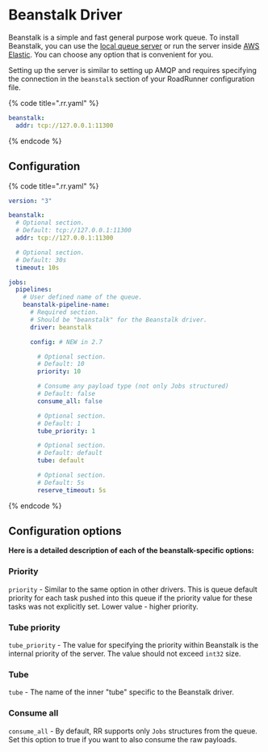 # Beanstalk Driver

Beanstalk is a simple and fast general purpose work queue. To install Beanstalk, you can use
the [local queue server](https://github.com/beanstalkd/beanstalkd) or run the server
inside [AWS Elastic](https://aws.amazon.com/elasticbeanstalk/). You can choose any option that is convenient for you.

Setting up the server is similar to setting up AMQP and requires specifying the connection in the `beanstalk` section of
your RoadRunner configuration file.

{% code title=".rr.yaml" %}

```yaml
beanstalk:
  addr: tcp://127.0.0.1:11300
```

{% endcode %}

## Configuration

{% code title=".rr.yaml" %}

```yaml .rr.yaml
version: "3"

beanstalk:
  # Optional section.
  # Default: tcp://127.0.0.1:11300
  addr: tcp://127.0.0.1:11300

  # Optional section.
  # Default: 30s
  timeout: 10s

jobs:
  pipelines:
    # User defined name of the queue.
    beanstalk-pipeline-name:
      # Required section.
      # Should be "beanstalk" for the Beanstalk driver.
      driver: beanstalk

      config: # NEW in 2.7

        # Optional section.
        # Default: 10
        priority: 10

        # Consume any payload type (not only Jobs structured)
        # Default: false
        consume_all: false

        # Optional section.
        # Default: 1
        tube_priority: 1

        # Optional section.
        # Default: default
        tube: default

        # Optional section.
        # Default: 5s
        reserve_timeout: 5s
```

{% endcode %}

## Configuration options

**Here is a detailed description of each of the beanstalk-specific options:**

### Priority

`priority` - Similar to the same option in other drivers. This is queue default priority for each task pushed into this
queue if the priority value for these tasks was not explicitly set. Lower value - higher priority.

### Tube priority

`tube_priority` - The value for specifying the priority within Beanstalk is the internal priority of the server. The
value should not exceed `int32` size.

### Tube

`tube` - The name of the inner "tube" specific to the Beanstalk driver.

### Consume all

`consume_all` - By default, RR supports only `Jobs` structures from the queue. Set this option to true if you want to
also consume the raw payloads.
